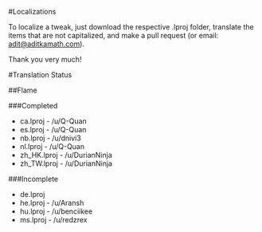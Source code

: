 #Localizations

To localize a tweak, just download the respective .lproj folder, translate the items that are not capitalized, and make a pull request (or email: adit@aditkamath.com).

Thank you very much!

#Translation Status

##Flame

###Completed
* ca.lproj - /u/Q-Quan
* es.lproj - /u/Q-Quan
* nb.lproj - /u/dnivi3
* nl.lproj - /u/Q-Quan
* zh_HK.lproj - /u/DurianNinja
* zh_TW.lproj - /u/DurianNinja

###Incomplete
* de.lproj
* he.lproj - /u/Aransh
* hu.lproj - /u/benciikee
* ms.lproj - /u/redzrex